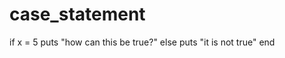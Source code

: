 case_statement
==============
if x = 5
	puts "how can this be true?"
else
	puts "it is not true"
end
